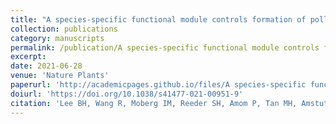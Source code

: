 ```yaml
---
title: "A species-specific functional module controls formation of pollen apertures"
collection: publications
category: manuscripts
permalink: /publication/A species-specific functional module controls formation of pollen apertures
excerpt: 
date: 2021-06-28
venue: 'Nature Plants'
paperurl: 'http://academicpages.github.io/files/A species-specific functional module controls formation of pollen apertures.pdf'
doiurl: 'https://doi.org/10.1038/s41477-021-00951-9'
citation: 'Lee BH, Wang R, Moberg IM, Reeder SH, Amom P, Tan MH, Amstutz K, Chandna P, Helton A, Andrianovna EP, Zhulin IB, Dobritsa AA (2021) “A species-specific functional module controls formation of pollen apertures” Nat. Plants 7, 966–978'
---
```

